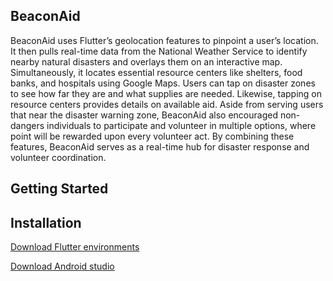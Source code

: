 ## BeaconAid

BeaconAid uses Flutter’s geolocation features to pinpoint a user’s location. It then pulls real-time data from the National Weather Service to identify nearby natural disasters and overlays them on an interactive map. Simultaneously, it locates essential resource centers like shelters, food banks, and hospitals using Google Maps. Users can tap on disaster zones to see how far they are and what supplies are needed. Likewise, tapping on resource centers provides details on available aid. Aside from serving users that near the disaster warning zone, BeaconAid also encouraged non-dangers individuals to participate and volunteer in multiple options, where point will be rewarded upon every volunteer act. By combining these features, BeaconAid serves as a real-time hub for disaster response and volunteer coordination.
## Getting Started

## Installation

[Download Flutter environments](https://docs.flutter.dev/get-started/install)

[Download Android studio](https://developer.android.com/studio)
